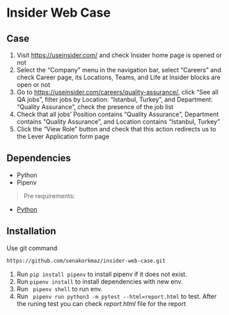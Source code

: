 # Insider Web Case

## Case
1. Visit https://useinsider.com/ and check Insider home page is opened or not
2. Select the “Company” menu in the navigation bar, select “Careers” and check Career
page, its Locations, Teams, and Life at Insider blocks are open or not
3. Go to https://useinsider.com/careers/quality-assurance/, click “See all QA jobs”, filter
jobs by Location: “Istanbul, Turkey”, and Department: “Quality Assurance”, check the
presence of the job list
4. Check that all jobs’ Position contains “Quality Assurance”, Department contains
“Quality Assurance”, and Location contains “Istanbul, Turkey”
5. Click the “View Role” button and check that this action redirects us to the Lever
Application form page

## Dependencies

- Python
- Pipenv 

> Pre requirements: 
- [Python](hhttps://www.python.org/downloads/release/python-3918/)

## Installation

Use git command

```bash
https://github.com/senakorkmaz/insider-web-case.git
```

1. Run ` pip install pipenv ` to install pipenv if it does not exist.
2. Run ` pipenv install ` to install dependencies with new env.
3. Run ` pipenv shell` to run env.
4. Run ` pipenv run python3 -m pytest --html=report.html` to test.
After the runing test you can check *report.html* file for the report
